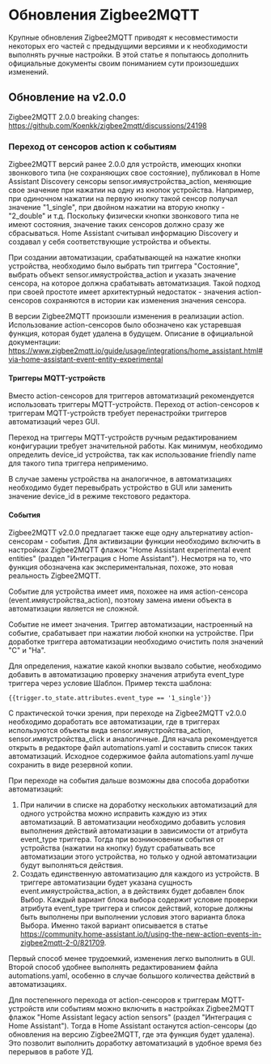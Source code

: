 # Обновления Zigbee2MQTT
Крупные обновления Zigbee2MQTT приводят к несовместимости некоторых его частей с предыдущими версиями и к необходимости выполнять ручные настройки. В этой статье я попытаюсь дополнить официальные документы своим пониманием сути произошедших изменений.

## Обновление на v2.0.0

Zigbee2MQTT 2.0.0 breaking changes: https://github.com/Koenkk/zigbee2mqtt/discussions/24198

### Переход от сенсоров action к событиям
Zigbee2MQTT версий ранее 2.0.0 для устройств, имеющих кнопки звонкового типа (не сохраняющих свое состояние), публиковал в Home Assistant Discovery сенсоры sensor.имяустройства_action, меняющие свое значение при нажатии на одну из кнопок устройства. Например, при одиночном нажатии на первую кнопку такой сенсор получал значение "1_single", при двойном нажатии на вторую кнопку - "2_double" и т.д. Поскольку физически кнопки звонкового типа не имеют состояния, значение таких сенсоров должно сразу же сбрасываться.
Home Assistant считывал информацию Discovery и создавал у себя соответствующие устройства и объекты.

При создании автоматизации, срабатывающей на нажатие кнопки устройства, необходимо было выбрать тип триггера "Состояние", выбрать объект sensor.имяустройства_action и указать значение сенсора, на которое должна срабатывать автоматизация.
Такой подход при своей простоте имеет архитектурный недостаток - значения action-сенсоров сохраняются в истории как изменения значения сенсора.

В версии Zigbee2MQTT произошли изменения в реализации action. Использование action-сенсоров было обозначено как устаревшая функция, которая будет удалена в будущем. Описание в официальной документации:  https://www.zigbee2mqtt.io/guide/usage/integrations/home_assistant.html#via-home-assistant-event-entity-experimental

#### Триггеры MQTT-устройств

Вместо action-сенсоров для триггеров автоматизаций рекомендуется использовать триггеры MQTT-устройств. Переход от action-сенсоров к триггерам MQTT-устройств требует перенастройки триггеров автоматизаций через GUI. 

Переход на триггеры MQTT-устройств ручным редактированием конфигурации требует значительной работы. Как минимум, необходимо определить device_id устройства, так как использование friendly name для такого типа триггера неприменимо.

В случае замены устройства на аналогичное, в автоматизациях необходимо будет перевыбрать устройство в GUI или заменить значение device_id в режиме текстового редактора.

#### События
Zigbee2MQTT v2.0.0 предлагает также еще одну альтернативу action-сенсорам - события. Для активизации функции необходимо включить в настройках Zigbee2MQTT флажок "Home Assistant experimental event entities" (раздел "Интеграция с Home Assistant"). Несмотря на то, что функция обозначена как экспериментальная, похоже, это новая реальность Zigbee2MQTT.

Событие для устройства имеет имя, похожее на имя action-сенсора (event.имяустройства_action), поэтому замена имени объекта в автоматизации является не сложной.

Событие не имеет значения. Триггер автоматизации, настроенный на событие, срабатывает при нажатии любой кнопки на устройстве. При доработке триггера автоматизации необходимо очистить поля значений "С" и "На".

Для определения, нажатие какой кнопки вызвало событие, необходимо добавить в автоматизацию проверку значения атрибута event_type триггера через условие Шаблон. Пример текста шаблона: 
```
{{trigger.to_state.attributes.event_type == '1_single'}}
```
С практической точки зрения, при переходе на Zigbee2MQTT v2.0.0 необходимо доработать все автоматизации, где в триггерах используются объекты вида sensor.имяустройства_action, sensor.имяустройства_click и аналогичные.
Для начала рекомендуется открыть в редакторе файл automations.yaml и составить список таких автоматизаций. Исходное содержимое файла automations.yaml лучше сохранить в виде резервной копии.

При переходе на события дальше возможны два способа доработки автоматизаций:
1. При наличии в списке на доработку нескольких автоматизаций для одного устройства можно исправить каждую из этих автоматизаций. В автоматизации необходимо добавить условия выполнения действий автоматизации в зависимости от атрибута event_type триггера. Тогда при возникновении события от устройства (нажатии на кнопку) будут срабатывать все автоматизации этого устройства, но только у одной автоматизации будут выполняться действия.
2. Создать единственную автоматизацию для каждого из устройств. В триггере автоматизации будет указана сущность event.имяустройства_action, а в действиях будет добавлен блок Выбор. Каждый вариант блока выбора содержит условие проверки атрибута event_type триггера и список действий, которые должны быть выполнены при выполнении условия этого варианта блока Выбора. Именно такой вариант описывается в статье https://community.home-assistant.io/t/using-the-new-action-events-in-zigbee2mqtt-2-0/821709.

Первый способ менее трудоемкий, изменения легко выполнить в GUI. Второй способ удобнее выполнять редактированием файла automations.yaml, особенно в случае большого количества действий в автоматизациях.

Для постепенного перехода от action-сенсоров к триггерам MQTT-устройств или событиям можно включить в настройках Zigbee2MQTT флажок "Home Assistant legacy action sensors" (раздел "Интеграция с Home Assistant"). Тогда в Home Assistant останутся action-сенсоры (до обновления на версию Zigbee2MQTT, где эта функция будет удалена). Это позволит выполнить доработку автоматизаций в удобное время без перерывов в работе УД.
